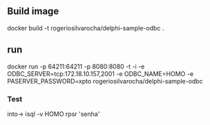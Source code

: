 ## Build image
 docker build -t rogeriosilvarocha/delphi-sample-odbc .

## run
  docker run -p 64211:64211 -p 8080:8080 -t -i -e ODBC_SERVER=tcp:172.18.10.157,2001 -e ODBC_NAME=HOMO -e PASERVER_PASSWORD=xpto rogeriosilvarocha/delphi-sample-odbc


### Test 
into-> isql -v HOMO rpsr 'senha'

